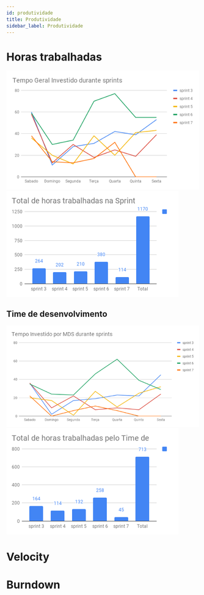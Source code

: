 ```yaml
---
id: produtividade
title: Produtividade
sidebar_label: Produtividade
---
```


# Horas trabalhadas
![total_tempo_sprints](assets/metricas/total_tempo_sprints.png)
![total_tempo_sprints_barra](assets/metricas/total_tempo_sprints_barra.png)

## Time de desenvolvimento
![mds_tempo_sprints](assets/metricas/mds_tempo_sprints.png)
![mds_tempo_sprints_barra](assets/metricas/mds_tempo_sprints_barra.png)

# Velocity


# Burndown

